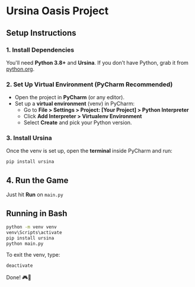 # Ursina Oasis Project  

## Setup Instructions  

### 1. Install Dependencies  
You'll need **Python 3.8+** and **Ursina**. If you don’t have Python, grab it from [python.org](https://www.python.org/downloads/).  

### 2. Set Up Virtual Environment (PyCharm Recommended)  
- Open the project in **PyCharm** (or any editor).  
- Set up a **virtual environment** (venv) in PyCharm:  
  - Go to **File > Settings > Project: [Your Project] > Python Interpreter**  
  - Click **Add Interpreter > Virtualenv Environment**  
  - Select **Create** and pick your Python version.  

### 3. Install Ursina  
Once the venv is set up, open the **terminal** inside PyCharm and run:  

```bash
pip install ursina
```

## 4. Run the Game  
Just hit **Run** on `main.py`

## Running in Bash
```bash
python -m venv venv
venv\Scripts\activate
pip install ursina
python main.py
```

To exit the venv, type:
``` bash
deactivate
```
Done! 🎮🚀